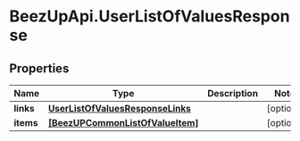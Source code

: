 # BeezUpApi.UserListOfValuesResponse

## Properties
Name | Type | Description | Notes
------------ | ------------- | ------------- | -------------
**links** | [**UserListOfValuesResponseLinks**](UserListOfValuesResponseLinks.md) |  | [optional] 
**items** | [**[BeezUPCommonListOfValueItem]**](BeezUPCommonListOfValueItem.md) |  | [optional] 


